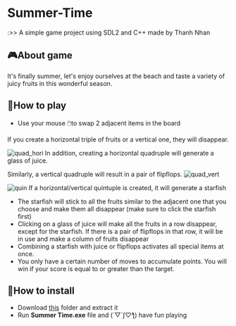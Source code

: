 # Summer-Time
:>> A simple game project using SDL2 and C++ made by Thanh Nhan

## 🎮About game

It's finally summer, let's enjoy ourselves at the beach and taste a variety of juicy fruits in this wonderful season.

## 📱How to play
- Use your mouse 🖱️to swap 2 adjacent items in the board

If you create a horizontal triple of fruits or a vertical one, they will disappear.

![quad_hori](https://user-images.githubusercontent.com/121799496/232235652-17be9edd-34e8-427b-9998-aedf84e6cc11.png) In addition, creating a horizontal quadruple will generate a glass of juice.

Similarly, a vertical quadruple will result in a pair of flipflops. ![quad_vert](https://user-images.githubusercontent.com/121799496/232235680-2a60cb12-4f5a-48f2-8756-230619c102fb.png)

![quin](https://user-images.githubusercontent.com/121799496/232235598-2314d4ae-dbb2-4210-ac6b-eae72ba7df55.png) If a horizontal/vertical quintuple is created, it will generate a starfish
- The starfish will stick to all the fruits similar to the adjacent one that you choose and make them all disappear (make sure to click the starfish first)
- Clicking on a glass of juice will make all the fruits in a row disappear, except for the starfish. If there is a pair of flipflops in that row, it will be in use and make a column of fruits disappear
- Combining a starfish with juice or flipflops activates all special items at once.
- You only have a certain number of moves to accumulate points. You will win if your score is equal to or greater than the target.

## 📩How to install
- Download [this](https://github.com/Thanhnhan1911/Summer-Time/tree/testo) folder and extract it
- Run **Summer Time.exe** file and (´▽`ʃ♡ƪ) have fun playing
